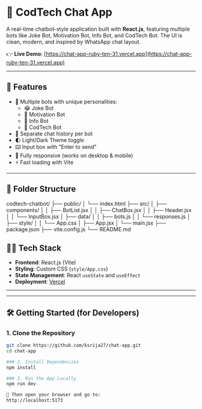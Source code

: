 # 💬 CodTech Chat App

A real-time chatbot-style application built with **React.js**, featuring multiple bots like Joke Bot, Motivation Bot, Info Bot, and CodTech Bot. The UI is clean, modern, and inspired by WhatsApp chat layout.

👉 **Live Demo**: [https://chat-app-ruby-ten-31.vercel.app](https://chat-app-ruby-ten-31.vercel.app)

---

## 🚀 Features

- 🤖 Multiple bots with unique personalities:
  - 😂 Joke Bot
  - 💪 Motivation Bot
  - 🧠 Info Bot
  - 🤖 CodTech Bot
- 💬 Separate chat history per bot
- 🌓 Light/Dark Theme toggle
- ⌨️ Input box with "Enter to send"
- 📱 Fully responsive (works on desktop & mobile)
- ⚡ Fast loading with Vite

---

## 📂 Folder Structure

codtech-chatbot/
├── public/
│ └── index.html
├── src/
│ ├── components/
│ │ ├── BotList.jsx
│ │ ├── ChatBox.jsx
│ │ ├── Header.jsx
│ │ └── InputBox.jsx
│ ├── data/
│ │ ├── bots.js
│ │ └── responses.js
│ ├── style/
│ │ └── App.css
│ ├── App.jsx
│ └── main.jsx
├── package.json
├── vite.config.js
└── README.md

## 🧑‍💻 Tech Stack

- **Frontend**: React.js (Vite)
- **Styling**: Custom CSS (`style/App.css`)
- **State Management**: React `useState` and `useEffect`
- **Deployment**: [Vercel](https://vercel.com)

---


---

## 🛠️ Getting Started (for Developers)

### 1. Clone the Repository

```bash
git clone https://github.com/ksrija27/chat-app.git
cd chat-app

### 2. Install Dependencies
npm install

### 3. Run the App Locally
npm run dev

📍 Then open your browser and go to:
http://localhost:5173

